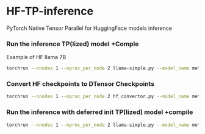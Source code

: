 # HF-TP-inference
PyTorch Native Tensor Parallel for HuggingFace models inference


### Run the inference TP(lized) model +Comple

Example of HF llama 7B

```bash
torchrun --nnodes 1 --nproc_per_node 2 llama-simple.py --model_name meta-llama/Llama-2-7b-chat-hf --compile

```
### Convert HF checkpoints to DTensor Checkpoints



```bash
torchrun --nnodes 1 --nproc_per_node 2 hf_convertor.py --model_name meta-llama/Llama-2-7b-chat-hf --save_checkpoint_dir hf-dtensor-checkpoints
```

### Run the inference with deferred init TP(lized) model +compile


```bash
torchrun --nnodes 1 --nproc_per_node 2 llama-simple.py --model_name meta-llama/Llama-2-7b-chat-hf --checkpoint_dir hf-dtensor-checkpoints --compile --meta_device

```